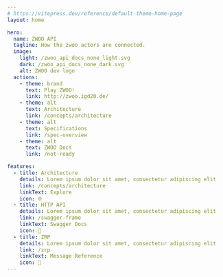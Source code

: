 ```yaml
---
# https://vitepress.dev/reference/default-theme-home-page
layout: home

hero:
  name: ZWOO API
  tagline: How the zwoo actors are connected.
  image:
    light: /zwoo_api_docs_none_light.svg
    dark: /zwoo_api_docs_none_dark.svg
    alt: ZWOO dev logo
  actions:
    - theme: brand
      text: Play ZWOO!
      link: http://zwoo.igd20.de/
    - theme: alt
      text: Architecture
      link: /concepts/architecture
    - theme: alt
      text: Specifications
      link: /spec-overview
    - theme: alt
      text: ZWOO Docs
      link: /not-ready

features:
  - title: Architecture
    details: Lorem ipsum dolor sit amet, consectetur adipiscing elit
    link: /concepts/architecture
    linkText: Explore
    icon: 🌐
  - title: HTTP API
    details: Lorem ipsum dolor sit amet, consectetur adipiscing elit
    link: /swagger-frame
    linkText: Swagger Docs
    icon: 🔗
  - title: ZRP
    details: Lorem ipsum dolor sit amet, consectetur adipiscing elit
    link: /zrp
    linkText: Message Reference
    icon: 🚀
---
```


<style>
:root {
  --vp-home-hero-image-background-image: linear-gradient(120deg, #E50402 10%, #FE8C01 27.6%, #F9E803 36.4%, #12B90F 49.2%, #02772D 61.2%, #034DFC 73.2%, #78078B 90%);
  --vp-home-hero-image-filter: blur(44px);

  --color-secondary-text-hex: #7732e6
}

.dark {
  --color-secondary-text-hex: #b77fff
}

@media (min-width: 640px) {
  :root {
    --vp-home-hero-image-filter: blur(56px);
  }
}

@media (min-width: 960px) {
  :root {
    --vp-home-hero-image-filter: blur(68px);
  }
}

.image-bg {
  border-radius: 30px !important;
}
</style>